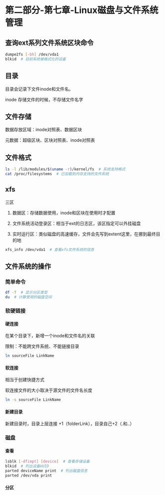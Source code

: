 # 第二部分-第七章-Linux磁盘与文件系统管理

## 查询ext系列文件系统区块命令

``` bash
dumpe2fs [-bh] /dev/vda1
blkid  # 目前系统被格式化的设备
```

## 目录

目录会记录下文件inode和文件名。

inode 存储文件的时候，不存储文件名字

## 文件存储

数据存放区域：inode对照表、数据区块

元数据：超级区块、区块对照表、inode对照表

## 文件格式

``` bash
ls -l /lib/modules/$(uname -r)/kernel/fs  # 系统支持格式
cat /proc/filesystems  # 已加载到内存支持的文件系统
```

## xfs

三区

1. 数据区：存储数据使用，inode和区块在使用时才配置

2. 文件系统活动登录区：相当于ext的日志区，该区指定可以外挂磁盘

3. 实时运行区：类似磁盘的高速缓存，文件会先写到extent这里，在挪到最终目的地

``` bash
xfs_info /dev/vda1  # 查看xfs文件系统的信息
```

## 文件系统的操作

### 简单命令

``` bash
df -T  # 显示分区类型
du  # 计算使用的磁盘空间
```

### 软硬链接

#### 硬连接

在某个目录下，新增一个inode和文件名的关联

限制：不能跨文件系统、不能链接目录

``` bash
ln sourceFile LinkName
```

#### 软连接

相当于创建快捷方式

软连接文件的大小取决于源文件的文件名长度

``` bash
ln -s sourceFile LinkName
```

#### 新建目录

新建目录时，目录上层连接 +1（folderLink），目录自己+2（.和..）

### 磁盘

#### 查看

``` bash
lsblk [-dfimpt] [device]  # 查看存储设备
blkid  # 列出设备UUID
parted deviceName print  # 列出磁盘信息
parted /dev/vda print
```

#### 分区